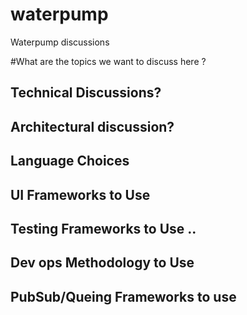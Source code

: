 # waterpump
Waterpump discussions

#What are the topics we want to discuss here ?
## Technical Discussions?
## Architectural discussion?
## Language Choices
## UI Frameworks to Use
## Testing Frameworks to Use ..
## Dev ops Methodology to Use
## PubSub/Queing Frameworks to use